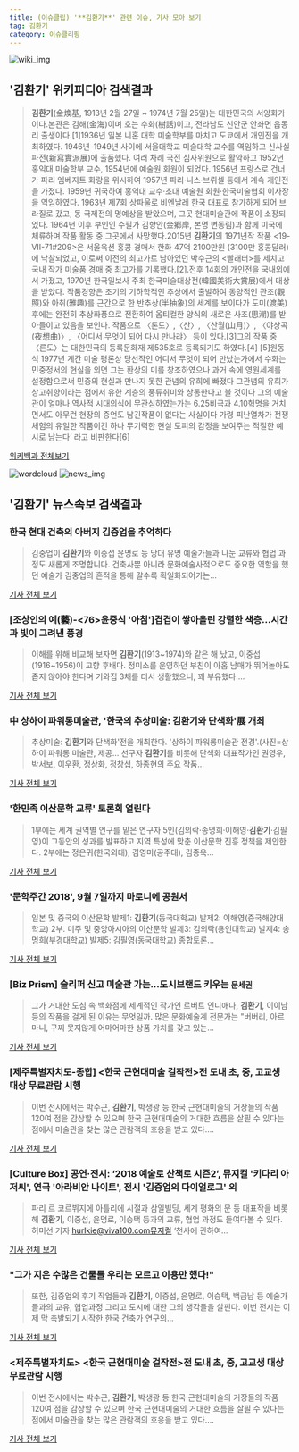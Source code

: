 ```yaml
---
title: (이슈클립) '**김환기**' 관련 이슈, 기사 모아 보기
tag: 김환기
category: 이슈클리핑
---
```

![wiki_img](https://user-images.githubusercontent.com/42597476/44503234-41136a80-a6d0-11e8-9071-6fc6418eafe4.png)
## **'**김환기**'** 위키피디아 검색결과
>**김환기**(金煥基, 1913년 2월 27일 ~ 1974년 7월 25일)는 대한민국의 서양화가이다.본관은 김해(金海)이며 호는 수화(樹話)이고, 전라남도 신안군 안좌면 읍동리 출생이다.[1]1936년 일본 니혼 대학 미술학부를 마치고 도쿄에서 개인전을 개최하였다. 1946년-1949년 사이에 서울대학교 미술대학 교수를 역임하고 신사실파전(新寫實派展)에 출품했다. 여러 차례 국전 심사위원으로 활약하고 1952년 홍익대 미술학부 교수, 1954년에 예술원 회원이 되었다. 1956년 프랑스로 건너가 파리 엠베지트 화랑을 위시하여 1957년 파리·니스·브뤼셀 등에서 계속 개인전을 가졌다. 1959년 귀국하여 홍익대 교수·초대 예술원 회원·한국미술협회 이사장을 역임하였다. 1963년 제7회 상파울로 비엔날레 한국 대표로 참가하게 되어 브라질로 갔고, 동 국제전의 명예상을 받았으며, 그곳 현대미술관에 작품이 소장되었다. 1964년 이후 부인인 수필가 김향안(金鄕岸, 본명 변동림)과 함께 미국에 체류하며 작품 활동 중 그곳에서 사망했다.2015년 **김환기**의 1971년작 작품 <19-Ⅶ-71#209>은 서울옥션 홍콩 경매서 한화 47억 2100만원 (3100만 홍콩달러)에 낙찰되었고, 이로써 이전의 최고가로 남아있던 박수근의 <빨래터>를 제치고 국내 작가 미술품 경매 중 최고가를 기록했다.[2].전후 14회의 개인전을 국내외에서 가졌고, 1970년 한국일보사 주최 한국미술대상전(韓國美術大賞展)에서 대상을 받았다. 작품경향은 초기의 기하학적인 추상에서 출발하여 동양적인 관조(觀照)와 아취(雅趣)를 근간으로 한 반추상(半抽象)의 세계를 보이다가 도미(渡美) 후에는 완전히 추상화풍으로 전환하여 옵티컬한 양식의 새로운 사조(思潮)를 받아들이고 있음을 보인다. 작품으로 〈론도〉,〈산〉, 〈산월(山月)〉, 〈야상곡(夜想曲)〉, 〈어디서 무엇이 되어 다시 만나랴〉 등이 있다.[3]그의 작품 중 〈론도〉는 대한민국의 등록문화재 제535호로 등록되기도 하였다.[4] [5]원동석 1977년 계간 미술 평론상 당선작인 어디서 무엇이 되어 만났는가에서 수화는 민중정서의 현실을 외면 그는 환상의 미를 창조하였으나 과거 속에 영원세계를 설정함으로써 민중의 현실과 만나지 못한 관념의 유희에 빠졌다 그관념의 유희가 상고취향이라는 점에서 유한 계층의 풍류취미와 상통한다고 볼 것이다 그의 예술관이 얼마나 역사적 시대의식에 무관심하였는가는 6.25비극과 4.10혁명을 거치면서도 아무런 현장의 증언도 남긴작품이 없다는 사실이다 가령 피난열차가 전쟁체험의 유일한 작품이긴 하나 무기력한 현실 도피의 감정을 보여주는 적절한 예시로 남는다‘ 라고 비판한다[6]

<a href="https://ko.wikipedia.org/wiki/김환기" target="_blank">위키백과 전체보기</a>

![wordcloud](https://s3.ap-northeast-2.amazonaws.com/lyrics101-wordcloud/2018-09-01-1535755417.png)
![news_img](https://user-images.githubusercontent.com/42597476/44507050-1206f400-a6e4-11e8-8d98-7ffbfebb353f.png)
## **'**김환기**'** 뉴스속보 검색결과
### 한국 현대 건축의 아버지 김중업을 추억하다

>김중업이 **김환기**와 이중섭 윤명로 등 당대 유명 예술가들과 나눈 교류와 협업 과정도 새롭게 조명합니다. 건축사뿐 아니라 문화예술사적으로도 중요한 역할을 했던 예술가 김중업의 흔적을 통해 갈수록 획일화되어가는...

<a href="http://www.ytn.co.kr/_ln/0106_201809010001050896" target="_blank">기사 전체 보기</a>

### [조상인의 예(藝)-<76>윤중식 '아침']겹겹이 쌓아올린 강렬한 색층...시간과 빛이 그려낸 풍경

>이해를 위해 비교해 보자면 **김환기**(1913~1974)와 같은 해 났고, 이중섭(1916~1956)이 고향 후배다. 정미소를 운영하던 부친이 아홉 남매가 뛰어놀아도 좁지 않아야 한다며 기와집 3채를 터서 생활했으니, 꽤 부유했다....

<a href="http://www.sedaily.com/NewsView/1S3KQ8EJYJ" target="_blank">기사 전체 보기</a>

### 中 상하이 파워롱미술관, '한국의 추상미술: **김환기**와 단색화'展 개최

>추상미술: **김환기**와 단색화'전을 개최한다. '상하이 파워롱미술관 전경'.(사진=상하이 파워롱 미술관, 제공... 선구자 **김환기**를 비롯해 단색화 대표작가인 권영우, 박서보, 이우환, 정상화, 정창섭, 하종현의 주요 작품...

<a href="http://www.economytalk.kr/news/articleView.html?idxno=168158" target="_blank">기사 전체 보기</a>

### '한민족 이산문학 교류' 토론회 열린다

>1부에는 세계 권역별 연구를 맡은 연구자 5인(김의락·송명희·이해영·**김환기**·김필영)이 그동안의 성과를 발표하고 지역 특성에 맞춘 이산문학 진흥 정책을 제안한다. 2부에는 정은귀(한국외대), 김영미(공주대), 김종욱...

<a href="http://app.yonhapnews.co.kr/YNA/Basic/SNS/r.aspx?c=AKR20180831076000005&did=1195m" target="_blank">기사 전체 보기</a>

### '문학주간 2018', 9월 7일까지 마로니에 공원서

>일본 및 중국의 이산문학 발제1: **김환기**(동국대학교) 발제2: 이해영(중국해양대학교) 2부. 미주 및 중앙아시아의 이산문학 발제3: 김의락(용인대학교) 발제4: 송명희(부경대학교) 발제5: 김필영(동국대학교) 종합토론...

<a href="http://www.opinionnews.co.kr/news/articleView.html?idxno=11097" target="_blank">기사 전체 보기</a>

### [Biz Prism] 슬리퍼 신고 미술관 가는…도시브랜드 키우는 `문세권`

>그가 거대한 도심 속 백화점에 세계적인 작가인 로버트 인디애나, **김환기**, 이이남 등의 작품을 걸게 된 이유는 무엇일까. 많은 문화예술계 전문가는 "버버리, 아르마니, 구찌 못지않게 어마어마한 상품 가치를 갖고 있는...

<a href="http://news.mk.co.kr/newsRead.php?year=2018&no=547904" target="_blank">기사 전체 보기</a>

### [제주특별자치도-종합] <한국 근현대미술 걸작전>전 도내 초, 중, 고교생 대상 무료관람 시행

>이번 전시에서는 박수근, **김환기**, 박생광 등 한국 근현대미술의 거장들의 작품 120여 점을 감상할 수 있으며 한국 근현대미술의 거대한 흐름을 살필 수 있다는 점에서 미술관을 찾는 많은 관람객의 호응을 받고 있다....

<a href="http://www.ksilbo.co.kr/news/articleView.html?idxno=656485" target="_blank">기사 전체 보기</a>

### [Culture Box] 공연·전시: ‘2018 예술로 산책로 시즌2’, 뮤지컬 '키다리 아저씨', 연극 '아라비안 나이트', 전시 '김중업의 다이얼로그' 외

>파리 르 코르뷔지에 아틀리에 시절과 삼일빌딩, 세계 평화의 문 등 대표작을 비롯해 **김환기**, 이중섭, 윤명로, 이승택 등과의 교류, 협업 과정도 들여다볼 수 있다. 허미선 기자 hurlkie@viva100.com뮤지컬 ‘천사에 관하여...

<a href="http://www.viva100.com/main/view.php?key=20180830010009722" target="_blank">기사 전체 보기</a>

### "그가 지은 수많은 건물들 우리는 모르고 이용만 했다!"

>또한, 김중업의 후기 작업들과 **김환기**, 이중섭, 윤명로, 이승택, 백금남 등 예술가들과의 교유, 협업과정 그리고 도시에 대한 그의 생각들을 살핀다. 이번 전시는 이제 막 촉발되기 시작한 한국 건축가 연구의...

<a href="http://www.economytalk.kr/news/articleView.html?idxno=168031" target="_blank">기사 전체 보기</a>

### <제주특별자치도> <한국 근현대미술 걸작전>전 도내 초, 중, 고교생 대상 무료관람 시행

>이번 전시에서는 박수근, **김환기**, 박생광 등 한국 근현대미술의 거장들의 작품 120여 점을 감상할 수 있으며 한국 근현대미술의 거대한 흐름을 살필 수 있다는 점에서 미술관을 찾는 많은 관람객의 호응을 받고 있다....

<a href="http://www.nbnnews.co.kr/news/articleView.html?idxno=171582" target="_blank">기사 전체 보기</a>


